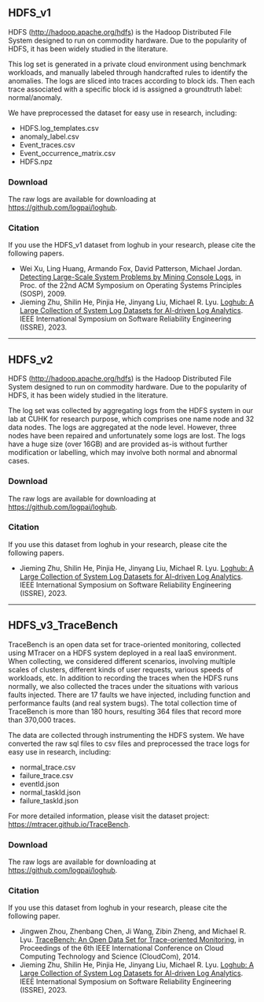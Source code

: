 ## HDFS_v1
HDFS (http://hadoop.apache.org/hdfs) is the Hadoop Distributed File System designed to run on commodity hardware. Due to the popularity of HDFS, it has been widely studied in the literature. 

This log set is generated in a private cloud environment using benchmark workloads, and manually labeled through handcrafted rules to identify the anomalies. The logs are sliced into traces according to block ids. Then each trace associated with a specific block id is assigned a groundtruth label: normal/anomaly. 

We have preprocessed the dataset for easy use in research, including:
+ HDFS.log_templates.csv
+ anomaly_label.csv
+ Event_traces.csv
+ Event_occurrence_matrix.csv
+ HDFS.npz

### Download
The raw logs are available for downloading at https://github.com/logpai/loghub.

### Citation
If you use the HDFS_v1 dataset from loghub in your research, please cite the following papers.
+ Wei Xu, Ling Huang, Armando Fox, David Patterson, Michael Jordan. [Detecting Large-Scale System Problems by Mining Console Logs](https://people.eecs.berkeley.edu/~jordan/papers/xu-etal-sosp09.pdf), in Proc. of the 22nd ACM Symposium on Operating Systems Principles (SOSP), 2009.
+ Jieming Zhu, Shilin He, Pinjia He, Jinyang Liu, Michael R. Lyu. [Loghub: A Large Collection of System Log Datasets for AI-driven Log Analytics](https://arxiv.org/abs/2008.06448). IEEE International Symposium on Software Reliability Engineering (ISSRE), 2023.


---------------------------------------------------------------------


## HDFS_v2
HDFS (http://hadoop.apache.org/hdfs) is the Hadoop Distributed File System designed to run on commodity hardware. Due to the popularity of HDFS, it has been widely studied in the literature. 

The log set was collected by aggregating logs from the HDFS system in our lab at CUHK for research purpose, which comprises one name node and 32 data nodes. The logs are aggregated at the node level. However, three nodes have been repaired and unfortunately some logs are lost. The logs have a huge size (over 16GB) and are provided as-is without further modification or labelling, which may involve both normal and abnormal cases.

### Download
The raw logs are available for downloading at https://github.com/logpai/loghub.

### Citation
If you use this dataset from loghub in your research, please cite the following papers.
+ Jieming Zhu, Shilin He, Pinjia He, Jinyang Liu, Michael R. Lyu. [Loghub: A Large Collection of System Log Datasets for AI-driven Log Analytics](https://arxiv.org/abs/2008.06448). IEEE International Symposium on Software Reliability Engineering (ISSRE), 2023.


---------------------------------------------------------------------


## HDFS_v3_TraceBench
TraceBench is an open data set for trace-oriented monitoring, collected using MTracer on a HDFS system deployed in a real IaaS environment. When collecting, we considered different scenarios, involving multiple scales of clusters, different kinds of user requests, various speeds of workloads, etc. In addition to recording the traces when the HDFS runs normally, we also collected the traces under the situations with various faults injected. There are 17 faults we have injected, including function and performance faults (and real system bugs). The total collection time of TraceBench is more than 180 hours, resulting 364 files that record more than 370,000 traces.

The data are collected through instrumenting the HDFS system. We have converted the raw sql files to csv files and preprocessed the trace logs for easy use in research, including:
+ normal_trace.csv
+ failure_trace.csv
+ eventId.json
+ normal_taskId.json
+ failure_taskId.json

For more detailed information, please visit the dataset project: https://mtracer.github.io/TraceBench.

### Download
The raw logs are available for downloading at https://github.com/logpai/loghub.

### Citation
If you use this dataset from loghub in your research, please cite the following paper.
+ Jingwen Zhou, Zhenbang Chen, Ji Wang, Zibin Zheng, and Michael R. Lyu. [TraceBench: An Open Data Set for Trace-oriented Monitoring](http://zbchen.github.io/Papers_files/cloudcom2014.pdf), in Proceedings of the 6th IEEE International Conference on Cloud Computing Technology and Science (CloudCom), 2014.
+ Jieming Zhu, Shilin He, Pinjia He, Jinyang Liu, Michael R. Lyu. [Loghub: A Large Collection of System Log Datasets for AI-driven Log Analytics](https://arxiv.org/abs/2008.06448). IEEE International Symposium on Software Reliability Engineering (ISSRE), 2023.

